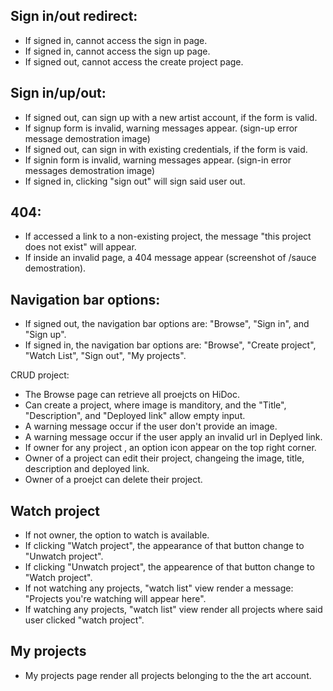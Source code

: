 Sign in/out redirect:
---
- If signed in, cannot access the sign in page.
- If signed in, cannot access the sign up page.
- If signed out, cannot access the create project page.

Sign in/up/out:
---
- If signed out, can sign up with a new artist account, if the form is valid.
- If signup form is invalid, warning messages appear. (sign-up error message demostration image)
- If signed out, can sign in with existing credentials, if the form is vaid.
- If signin form is invalid, warning messages appear. (sign-in error messages demostration image)
- If signed in, clicking "sign out" will sign said user out.

404:
---
- If accessed a link to a non-existing project, the message "this project does not exist" will appear.
- If inside an invalid page, a 404 message appear (screenshot of /sauce demostration).

Navigation bar options:
---
- If signed out, the navigation bar options are: "Browse", "Sign in", and "Sign up".
- If signed in, the navigation bar options are: "Browse", "Create project", "Watch List", "Sign out", "My projects".

CRUD project:
- The Browse page can retrieve all proejcts on HiDoc.
- Can create a project, where image is manditory, and the "Title", "Description", and "Deployed link" allow empty input.
- A warning message occur if the user don't provide an image.
- A warning message occur if the user apply an invalid url in Deplyed link.
- If owner for any project , an option icon appear on the top right corner.
- Owner of a project can edit their project, changeing the image, title, description and deployed link.
- Owner of a proejct can delete their project.

Watch project
---
- If not owner, the option to watch is available.
- If clicking "Watch project", the appearance of that button change to "Unwatch project".
- If clicking "Unwatch project", the appearence of that button change to "Watch project".
- If not watching any projects, "watch list" view render a message: "Projects you're watching will appear here".
- If watching any projects, "watch list" view render all projects where said user clicked "watch project".

My projects
---
- My projects page render all projects belonging to the the art account.